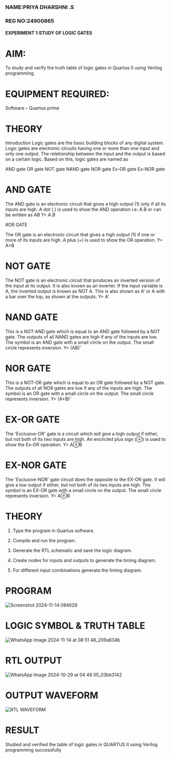 ### NAME:PRIYA DHARSHNI .S
### REG NO:24900865
#### EXPERIMENT 1:STUDY OF LOGIC GATES
# AIM:

To study and verify the truth table of logic gates in Quartus II using Verilog programming.

# EQUIPMENT REQUIRED:

Software – Quartus prime 

# THEORY

Introduction Logic gates are the basic building blocks of any digital system. Logic gates are electronic circuits having one or more than one input and only one output. The relationship between the input and the output is based on a certain logic. Based on this, logic gates are named as

AND gate OR gate NOT gate NAND gate NOR gate Ex-OR gate Ex-NOR gate

# AND GATE

The AND gate is an electronic circuit that gives a high output (1) only if all its inputs are high. A dot (.) is used to show the AND operation i.e. A.B or can be written as AB
Y= A.B

#OR GATE

The OR gate is an electronic circuit that gives a high output (1) if one or more of its inputs are high. A plus (+) is used to show the OR operation.
Y= A+B

# NOT GATE

The NOT gate is an electronic circuit that produces an inverted version of the input at its output. It is also known as an inverter. If the input variable is A, the inverted output is known as NOT A. This is also shown as A' or A with a bar over the top, as shown at the outputs.
Y= A'

# NAND GATE
This is a NOT-AND gate which is equal to an AND gate followed by a NOT gate. The outputs of all NAND gates are high if any of the inputs are low. The symbol is an AND gate with a small circle on the output. The small circle represents inversion.
Y= (AB)’

# NOR GATE

This is a NOT-OR gate which is equal to an OR gate followed by a NOT gate. The outputs of all NOR gates are low if any of the inputs are high. The symbol is an OR gate with a small circle on the output. The small circle represents inversion.
Y= (A+B)’

# EX-OR GATE

The 'Exclusive-OR' gate is a circuit which will give a high output if either, but not both of its two inputs are high. An encircled plus sign (⊕) is used to show the Ex-OR operation.
Y= A⊕B

# EX-NOR GATE

The 'Exclusive-NOR' gate circuit does the opposite to the EX-OR gate. It will give a low output if either, but not both of its two inputs are high. The symbol is an EX-OR gate with a small circle on the output. The small circle represents inversion.
Y= A⊕B
# THEORY

1.	Type the program in Quartus software.

2.	Compile and run the program.

3.	Generate the RTL schematic and save the logic diagram.

4.	Create nodes for inputs and outputs to generate the timing diagram.

5.	For different input combinations generate the timing diagram.


# PROGRAM
![Screenshot 2024-11-14 084629](https://github.com/user-attachments/assets/1c254870-8a8f-4f5c-afc3-03c06e70f95e)

# LOGIC SYMBOL & TRUTH TABLE
![WhatsApp Image 2024-11-14 at 08 51 48_209a834b](https://github.com/user-attachments/assets/c2a1a675-0f9a-4484-bd5c-8e77cdf3eeac)


# RTL OUTPUT
![WhatsApp Image 2024-10-29 at 04 48 05_03bb3142](https://github.com/user-attachments/assets/befc3e78-e60a-4c94-a782-434bcef2d356)


# OUTPUT WAVEFORM 
![RTL WAVEFORM](https://github.com/user-attachments/assets/93d7e053-eebb-4a21-bf75-6c8d85b96b0f)


# RESULT
Studied and verified the table of logic gates in QUARTUS II using Verilog programming successfully


